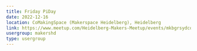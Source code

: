 ```yaml
---
title: Friday PiDay
date: 2022-12-16
location: CoMakingSpace (Makerspace Heidelberg), Heidelberg
link: https://www.meetup.com/Heidelberg-Makers-Meetup/events/mkbgrsydcqbvb/
usergroup: makershd
type: usergroup
---
```

